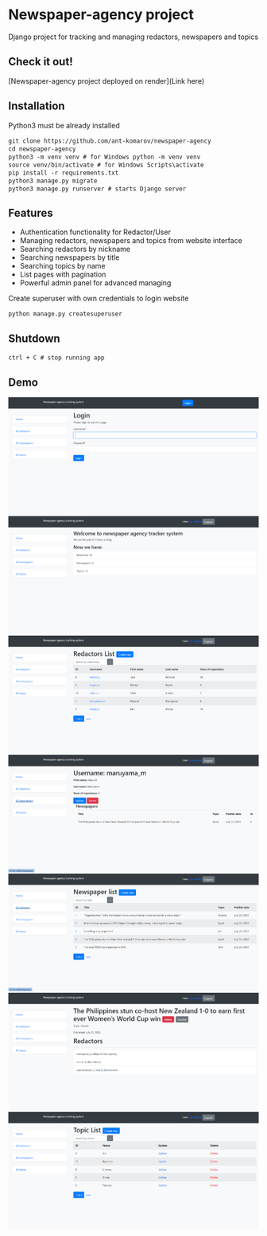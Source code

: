 # Newspaper-agency project

Django project for tracking and managing redactors, newspapers and topics

## Check it out!

[Newspaper-agency project deployed on render](Link here)

## Installation

Python3 must be already installed

```shell
git clone https://github.com/ant-komarov/newspaper-agency
cd newspaper-agency
python3 -m venv venv # for Windows python -m venv venv
source venv/bin/activate # for Windows Scripts\activate
pip install -r requirements.txt
python3 manage.py migrate
python3 manage.py runserver # starts Django server
```

## Features

* Authentication functionality for Redactor/User
* Managing redactors, newspapers and topics from website interface
* Searching redactors by nickname
* Searching newspapers by title
* Searching topics by name
* List pages with pagination
* Powerful admin panel for advanced managing

Create superuser with own credentials to login website
```shell
python manage.py createsuperuser
```
## Shutdown

```shell
ctrl + C # stop running app
```
## Demo

![Website interface](readme_img/login_page.png)
![Website interface](readme_img/Homepage.png)
![Website interface](readme_img/redactors_list.png)
![Website interface](readme_img/redactor_detail.png)
![Website interface](readme_img/newspaper_list.png)
![Website interface](readme_img/newspaper_detail.png)
![Website interface](readme_img/topics_list.png)
